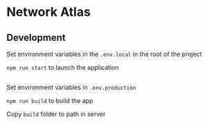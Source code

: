 # Network Atlas

## Development
Set environment variables in the `.env.local` in the root of the project

`npm run start` to launch the application

## 
Set environment variables in `.env.production`

`npm run build` to build the app

Copy `build` folder to path in server  
